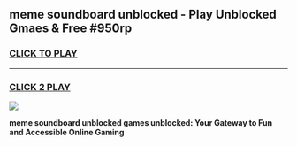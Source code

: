 
## meme soundboard unblocked - Play Unblocked Gmaes & Free #950rp
<h3>
<a href="https://news.freeplayer.one?title=meme_soundboard_unblocked&ref=03M">CLICK TO PLAY</a></h3>
<hr>

<h3>
<a href="https://news.freeplayer.one?title=meme_soundboard_unblocked&ref=03M">CLICK 2 PLAY</a>
  
</h3>

<a href="https://news.freeplayer.one?title=meme_soundboard_unblocked&ref=03M"><img src="https://clearcache.store/games.png"></a>


**meme soundboard unblocked games unblocked: Your Gateway to Fun and Accessible Online Gaming**
